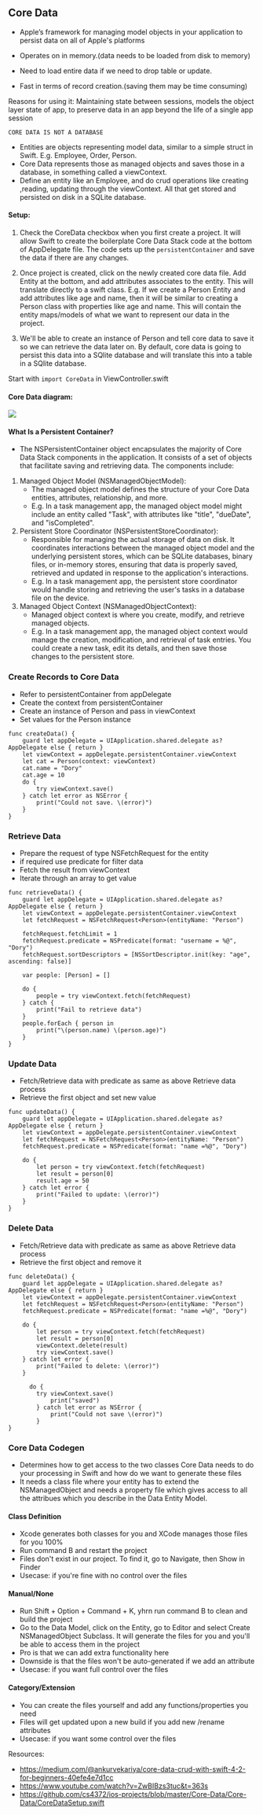 ## Core Data

- Apple’s framework for managing model objects in your application to persist data on all of Apple's platforms

- Operates on in memory.(data needs to be loaded from disk to memory)
- Need to load entire data if we need to drop table or update.
- Fast in terms of record creation.(saving them may be time consuming)

Reasons for using it: Maintaining state between sessions, models the object layer state of app, to preserve data in an app beyond the life of a single app session

`CORE DATA IS NOT A DATABASE`

- Entities are objects representing model data, similar to a simple struct in Swift. E.g. Employee, Order, Person. 
- Core Data represents those as managed objects and saves those in a database, in something called a viewContext. 
- Define an entity like an Employee, and do crud operations like creating ,reading, updating through the viewContext. All that get stored and persisted on disk in a SQLite database. 

#### Setup:

1. Check the CoreData checkbox when you first create a project. It will allow Swift to create the boilerplate Core Data Stack code at the bottom of AppDelegate file. The code sets up the `persistentContainer` and save the data if there are any changes. 

2. Once project is created, click on the newly created core data file. Add Entity at the bottom, and add attributes associates to the entity. This will translate directly to a swift class. E.g. If we create a Person Entity and add attributes like age and name, then it will be similar to creating a Person class with properties like age and name. This will contain the entity maps/models of what we want to represent our data in the project. 
   
3. We'll be able to create an instance of Person and tell core data to save it so we can retrieve the data later on. By default, core data is going to persist this data into a SQlite database and will translate this into a table in a SQlite database. 

Start with `import CoreData` in ViewController.swift

#### Core Data diagram:

<img src="https://github.com/cs4372/ios-study-guide/blob/master/basics/CoreData/core-data.png"/>

#### What Is a Persistent Container?
- The NSPersistentContainer object encapsulates the majority of Core Data Stack components in the application. It consists of a set of objects that facilitate saving and retrieving data.
The components include:
1. Managed Object Model (NSManagedObjectModel):
   - The managed object model defines the structure of your Core Data entities, attributes, relationship, and more.
   - E.g. In a task management app, the managed object model might include an entity called "Task", with attributes like "title", "dueDate", and "isCompleted".
2. Persistent Store Coordinator (NSPersistentStoreCoordinator):
   - Responsible for managing the actual storage of data on disk. It coordinates interactions between the managed object model and the underlying persistent stores, which can be SQLite databases, binary files, or in-memory stores, ensuring that data is properly saved, retrieved and updated in response to the application's interactions.
   - E.g. In a task management app, the persistent store coordinator would handle storing and retrieving the user's tasks in a database file on the device.
3. Managed Object Context (NSManagedObjectContext):
   - Managed object context is where you create, modify, and retrieve managed objects.
   - E.g. In a task management app, the managed object context would manage the creation, modification, and retrieval of task entries. You could create a new task, edit its details, and then save those changes to the persistent store.

### Create Records to Core Data
- Refer to persistentContainer from appDelegate
- Create the context from persistentContainer
- Create an instance of Person and pass in viewContext
- Set values for the Person instance
```
func createData() {
    guard let appDelegate = UIApplication.shared.delegate as? AppDelegate else { return }
    let viewContext = appDelegate.persistentContainer.viewContext
    let cat = Person(context: viewContext)
    cat.name = "Dory"
    cat.age = 10
    do {
        try viewContext.save()
    } catch let error as NSError {
        print("Could not save. \(error)")
    }
}
```

### Retrieve Data
- Prepare the request of type NSFetchRequest for the entity
- if required use predicate for filter data
- Fetch the result from viewContext
- Iterate through an array to get value
```
func retrieveData() {
    guard let appDelegate = UIApplication.shared.delegate as? AppDelegate else { return }
    let viewContext = appDelegate.persistentContainer.viewContext
    let fetchRequest = NSFetchRequest<Person>(entityName: "Person")

    fetchRequest.fetchLimit = 1
    fetchRequest.predicate = NSPredicate(format: "username = %@", "Dory")
    fetchRequest.sortDescriptors = [NSSortDescriptor.init(key: "age", ascending: false)]

    var people: [Person] = []
    
    do {
        people = try viewContext.fetch(fetchRequest)
    } catch {
        print("Fail to retrieve data")
    }
    people.forEach { person in
        print("\(person.name) \(person.age)")
    }
}
``` 

### Update Data
-  Fetch/Retrieve data with predicate as same as above Retrieve data process
-  Retrieve the first object and set new value
```
func updateData() {
    guard let appDelegate = UIApplication.shared.delegate as? AppDelegate else { return }
    let viewContext = appDelegate.persistentContainer.viewContext
    let fetchRequest = NSFetchRequest<Person>(entityName: "Person")
    fetchRequest.predicate = NSPredicate(format: "name =%@", "Dory")
    
    do {
        let person = try viewContext.fetch(fetchRequest)
        let result = person[0]
        result.age = 50
    } catch let error {
        print("Failed to update: \(error)")
    }
}
```

### Delete Data
- Fetch/Retrieve data with predicate as same as above Retrieve data process
- Retrieve the first object and remove it
```
func deleteData() {
    guard let appDelegate = UIApplication.shared.delegate as? AppDelegate else { return }
    let viewContext = appDelegate.persistentContainer.viewContext
    let fetchRequest = NSFetchRequest<Person>(entityName: "Person")
    fetchRequest.predicate = NSPredicate(format: "name =%@", "Dory")
    
    do {
        let person = try viewContext.fetch(fetchRequest)
        let result = person[0]
        viewContext.delete(result)
        try viewContext.save()
    } catch let error {
        print("Failed to delete: \(error)")
    }
    
      do {
        try viewContext.save()
            print("saved")
        } catch let error as NSError {
            print("Could not save \(error)")
        }
}
```

### Core Data Codegen 
- Determines how to get access to the two classes Core Data needs to do your processing in Swift and how do we want to generate these files
- It needs a class file where your entity has to extend the NSManagedObject and needs a property file which gives access to all the attribues which you describe in the Data Entity Model. 

#### Class Definition
- Xcode generates both classes for you and XCode manages those files for you 100%
- Run command B and restart the project
- Files don't exist in our project. To find it, go to Navigate, then Show in Finder
- Usecase: if you're fine with no control over the files

#### Manual/None
- Run Shift + Option + Command + K, yhrn run command B to clean and build the project
- Go to the Data Model, click on the Entity, go to Editor and select Create NSManagedObject Subclass. It will generate the files for you and you'll be able to access them in the project
- Pro is that we can add extra functionality here
- Downside is that the files won't be auto-generated if we add an attribute
- Usecase: if you want full control over the files

#### Category/Extension
- You can create the files yourself and add any functions/properties you need
- Files will get updated upon a new build if you add new /rename attributes
- Usecase: if you want some control over the files

Resources:
- https://medium.com/@ankurvekariya/core-data-crud-with-swift-4-2-for-beginners-40efe4e7d1cc
- https://www.youtube.com/watch?v=ZwBIBzs3tuc&t=363s 
- https://github.com/cs4372/ios-projects/blob/master/Core-Data/Core-Data/CoreDataSetup.swift
